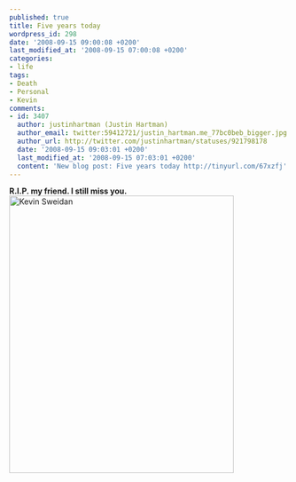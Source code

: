 ```yaml
---
published: true
title: Five years today
wordpress_id: 298
date: '2008-09-15 09:00:08 +0200'
last_modified_at: '2008-09-15 07:00:08 +0200'
categories:
- life
tags:
- Death
- Personal
- Kevin
comments:
- id: 3407
  author: justinhartman (Justin Hartman)
  author_email: twitter:59412721/justin_hartman.me_77bc0beb_bigger.jpg
  author_url: http://twitter.com/justinhartman/statuses/921798178
  date: '2008-09-15 09:03:01 +0200'
  last_modified_at: '2008-09-15 07:03:01 +0200'
  content: 'New blog post: Five years today http://tinyurl.com/67xzfj'
---
```

<strong>R.I.P. my friend. I still miss you.</strong>
<a href="http://www.flickr.com/photos/justinhartman/2858235660/" title="Kevin Sweidan by Justin Hartman, on Flickr"><img src="http://farm4.static.flickr.com/3260/2858235660_a3e06971c2.jpg" width="405" height="500" alt="Kevin Sweidan" /></a>
